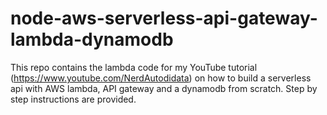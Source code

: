 # node-aws-serverless-api-gateway-lambda-dynamodb

This repo contains the lambda code for my YouTube tutorial (https://www.youtube.com/NerdAutodidata) on how to build a serverless api with AWS lambda, API gateway and a dynamodb from scratch. Step by step instructions are provided.
